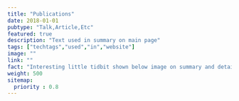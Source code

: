 ```yaml
---
title: "Publications"
date: 2018-01-01
pubtype: "Talk,Article,Etc"
featured: true
description: "Text used in summary on main page"
tags: ["techtags","used","in","website"]
image: ""
link: ""
fact: "Interesting little tidbit shown below image on summary and detail page"
weight: 500
sitemap:
  priority : 0.8
---
```


